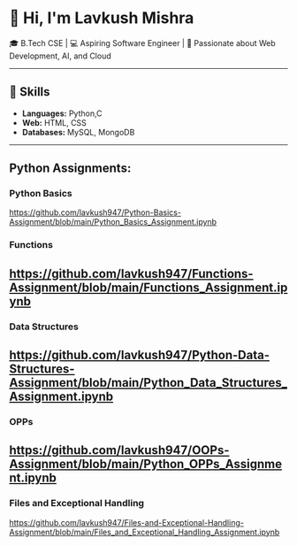 # 👋 Hi, I'm Lavkush Mishra
🎓 B.Tech CSE | 💻 Aspiring Software Engineer | 🚀 Passionate about Web Development, AI, and Cloud

---

## 🔧 Skills
- **Languages:** Python,C
- **Web:** HTML, CSS
- **Databases:** MySQL, MongoDB
  
---

## Python Assignments:
### Python Basics
https://github.com/lavkush947/Python-Basics-Assignment/blob/main/Python_Basics_Assignment.ipynb

### Functions
https://github.com/lavkush947/Functions-Assignment/blob/main/Functions_Assignment.ipynb
---

### Data Structures
https://github.com/lavkush947/Python-Data-Structures-Assignment/blob/main/Python_Data_Structures_Assignment.ipynb
---

### OPPs 
https://github.com/lavkush947/OOPs-Assignment/blob/main/Python_OPPs_Assignment.ipynb
---

### Files and Exceptional Handling
https://github.com/lavkush947/Files-and-Exceptional-Handling-Assignment/blob/main/Files_and_Exceptional_Handling_Assignment.ipynb





